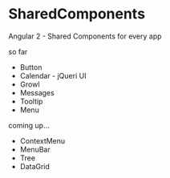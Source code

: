 # SharedComponents

Angular 2 - Shared Components for every app

so far
- Button
- Calendar - jQueri UI
- Growl
- Messages
- Tooltip
- Menu

coming up...
- ContextMenu
- MenuBar
- Tree
- DataGrid


